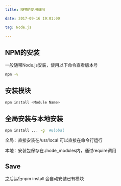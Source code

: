 ```yaml
---
title: NPM的使用细节

date: 2017-09-16 19:01:00

tag: Node.js

---
```


## NPM的安装

一般随带Node.js安装，使用以下命令查看版本号

```bash
npm -v
```

## 安装模块

```bash
npm install <Module Name>
```

## 全局安装与本地安装

```bash
npm install ... -g  #Global
```

全局：直接安装在/usr/local 可以直接在命令行运行

本地：安装包保存在./node_modules内，通过require调用

## Save

之后运行npm install 会自动安装已有模块